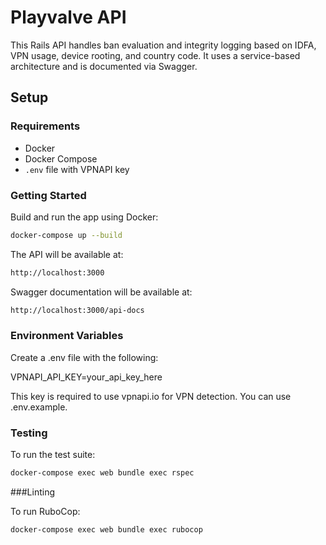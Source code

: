 # Playvalve API

This Rails API handles ban evaluation and integrity logging based on IDFA, VPN usage, device rooting, and country code. It uses a service-based architecture and is documented via Swagger.

## Setup

### Requirements

- Docker
- Docker Compose
- `.env` file with VPNAPI key

### Getting Started

Build and run the app using Docker:

```BASH
docker-compose up --build
```

The API will be available at:

```BASH
http://localhost:3000
```

Swagger documentation will be available at:

```BASH
http://localhost:3000/api-docs
```

### Environment Variables

Create a .env file with the following:

VPNAPI_API_KEY=your_api_key_here

This key is required to use vpnapi.io for VPN detection. You can use .env.example.

### Testing

To run the test suite:

```BASH
docker-compose exec web bundle exec rspec
```

###Linting

To run RuboCop:

```BASH
docker-compose exec web bundle exec rubocop
```

